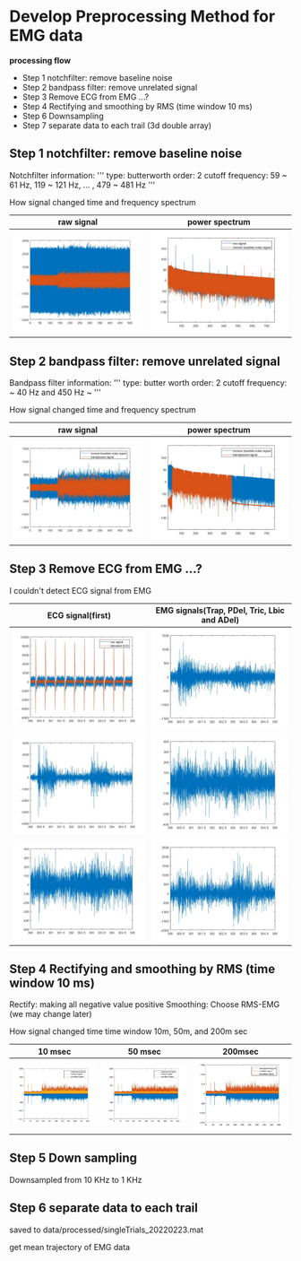 # Develop Preprocessing Method for EMG data

**processing flow**
- Step 1 notchfilter: remove baseline noise
- Step 2 bandpass filter: remove unrelated signal
- Step 3 Remove ECG from EMG ...?
- Step 4 Rectifying and smoothing by RMS (time window 10 ms)
- Step 6 Downsampling
- Step 7 separate data to each trail (3d double array)


## Step 1 notchfilter: remove baseline noise

Notchfilter information:
'''
type: butterworth
order: 2 
cutoff frequency: 59 ~ 61 Hz, 119 ~ 121 Hz, ... , 479 ~ 481 Hz
'''

How signal changed time and frequency spectrum

raw signal             |  power spectrum
:-------------------------:|:-------------------------:
![after baseline noise removed raw signal](../result/images/20220803/after-baseline-noise-remove-Tric-raw.jpg)  |  ![after baseline noise removed power spectrum](../result/images/20220803/after-baseline-noise-remove-Tric-fft.jpg)



## Step 2 bandpass filter: remove unrelated signal

Bandpass filter information:
'''
type: butter worth
order: 2
cutoff frequency: ~ 40 Hz and 450 Hz ~
'''

How signal changed time and frequency spectrum

raw signal             |  power spectrum
:-------------------------:|:-------------------------:
![after bandpass raw signal](../result/images/20220803/after-bandpassed-Tric-raw.jpg)  |  ![after bandpass power spectrum](../result/images/20220803/after-bandpassed-Tric-fft.jpg)

## Step 3 Remove ECG from EMG ...?

I couldn't detect ECG signal from EMG


ECG signal(first)             |  EMG signals(Trap, PDel, Tric, Lbic and ADel)
:-------------------------:|:-------------------------:
![denoised ECG](../result/images/20220803/denoisedECG.jpg)  |  ![EMG Trap](../result/images/20220803/checkECG-Trap.jpg)
![EMG PDel](../result/images/20220803/checkECG-PDel.jpg)  |  ![EMG Tric](../result/images/20220803/checkECG-Tric.jpg)
![EMG Lbic](../result/images/20220803/checkECG-Lbic.jpg)  |  ![EMG ADel](../result/images/20220803/checkECG-ADel.jpg)

## Step 4 Rectifying and smoothing by RMS (time window 10 ms)

Rectify: making all negative value positive
Smoothing: Choose RMS-EMG (we may change later)

How signal changed time time window 10m, 50m, and 200m sec


10 msec             |  50 msec  |  200msec
:-------------------------:|:-------------------------:|:-------------------------:
![smoothedsignal by 10m](../result/images/20220803/after-smoothed-Tric-10m.jpg)  |  ![smoothedsignal by 50m](../result/images/20220803/after-smoothed-Tric-50m.jpg)  |  ![smoothedsignal by 200m](../result/images/20220803/after-smoothed-Tric-200m.jpg)

## Step 5 Down sampling

Downsampled from 10 KHz to 1 KHz

## Step 6 separate data to each trail

saved to data/processed/singleTrials_20220223.mat

get mean trajectory of EMG data
